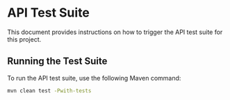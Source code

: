# API Test Suite

This document provides instructions on how to trigger the API test suite for this project.

## Running the Test Suite

To run the API test suite, use the following Maven command:

```bash
mvn clean test -Pwith-tests